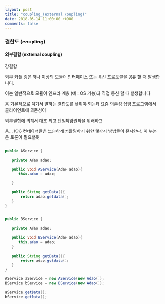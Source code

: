 ```yaml
---
layout: post
title: "coupling_(external coupling)"
date: 2018-05-14 11:00:00 +0900
comments: false
---
```


### 결합도 (coupling)

#### 외부결합 (external coupling) 

강결합 

외부 커플 링은 하나 이상의 모듈이 인터페이스 또는 통신 프로토콜을 공유 할 때 발생합니다. 

이는 일반적으로 모듈이 인프라 계층 (예 : OS 기능)과 직접 통신 할 때 발생합니다

음 기본적으로 여기서 말하는 결합도를 낮춰야 되는데 요즘 의존성 삽임 프로그램에서 클라이언트에 의존성이 

외부결합에 의해서 대조 되고 단일책임원칙을 위배하고 

음... IOC 컨테이너들은 느슨하게 커플링하기 위한 몇가지 방법들이 존재한다. 이 부분은 토론이 필요할듯


```java

public AService {
    
   private Adao adao;

   public void AService(Adao adao){
      this.adao = adao;
      
   }
   
   public String getData(){
       return adao.getdata();
   }
}


public BService {
    
   private Adao adao;
   
   public void BService(Adao adao){
      this.adao = adao;
   }
   
   public String getData(){
       return adao.getdata();
   }
}

AService aService = new AService(new Adao());
BService bService = new BService(new Adao());

aService.getData();
bService.getData();


```

